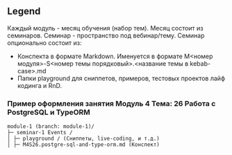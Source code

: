 ## Legend
Каждый модуль - месяц обучения (набор тем).
Месяц состоит из семинаров. 
Семинар - пространство под вебинар/тему.
Семинар опционально состоит из:

 - Конспекта в формате Markdown. Именуется в формате M<номер модуля>-S<номер темы порядковый>.<название темы в kebab-case>.md 
 - Папки playground для сниппетов, примеров, тестовых проектов лайф кодинга и RnD.
 ### Пример оформления занятия **Модуль 4 Тема: 26 Работа с PostgreSQL и TypeORM**
   

    module-1 (branch: module-1)/ 
    ├─ seminar-1 Events / 
    │ ├─ playground / (Сниппеты, live-coding, и т.д.)
    │ ├─ M4S26.postgre-sql-and-type-orm.md (Конспект)

